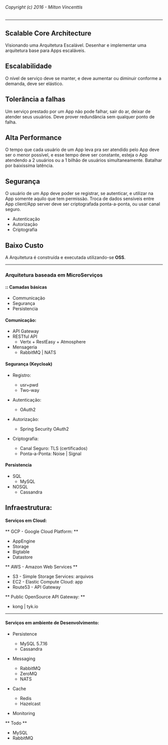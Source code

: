 ###### Copyright (c) 2016 - Milton Vincenttis
---
## Scalable Core Architecture
Visionando uma Arquitetura Escalável.
Desenhar e implementar uma arquitetura base para Apps escaláveis.

## Escalabilidade
O nível de serviço deve se manter, e deve aumentar ou diminuir conforme a demanda, deve ser elástico.

## Tolerância a falhas
Um serviço prestado por um App não pode falhar, sair do ar, deixar de atender seus usuários. Deve prover redundância sem qualquer ponto de falha.

## Alta Performance
O tempo que cada usuário de um App leva pra ser atendido pelo App deve ser o menor possível, e esse tempo deve ser constante, esteja o App atendendo a 2 usuários ou a 1 bilhão de usuários simultaneamente. Batalhar por baixissima latência.

## Segurança
O usuário de um App deve poder se registrar, se autenticar, e utilizar na App somente aquilo que tem permissão.
Troca de dados sensíveis entre App client/App server deve ser criptografada ponta-a-ponta, ou usar canal seguro.

 * Autenticação
 * Autorização
 * Criptografia


## Baixo Custo
A Arquitetura é construída e executada utilizando-se **OSS**.

---

### Arquitetura baseada em MicroServiços
#### :: Camadas básicas

* Communicação
* Segurança
* Persistencia

#### Comunicação:
  * API Gateway
  * RESTful API
    * Vertx + RestEasy + Atmosphere
  * Mensageria
    * RabbitMQ | NATS
  
#### Segurança (Keycloak)
* Registro:
	* usr+pwd
	* Two-way
* Autenticação:
	* OAuth2

* Autorização:
	* Spring Security OAuth2

* Criptografia:
	* Canal Seguro: TLS (certificados)
	* Ponta-a-Ponta: Noise | Signal
	
#### Persistencia
* SQL
  * MySQL
* NOSQL
  * Cassandra

## Infraestrutura:

#### Serviços em Cloud:

** GCP - Google Cloud Platform: **
  * AppEngine
  * Storage
  * Bigtable
  * Datastore

** AWS - Amazon Web Services **
  * S3  - Simple Storage Services: arquivos
  * EC2 - Elastic Compute Cloud: app
  * Route53 - API Gateway
  
** Public OpenSource API Gateway: **
  * kong | tyk.io

---

#### Serviços em ambiente de Desenvolvimento:
  * Persistence
	* MySQL 5.7.16
	* Cassandra
	  
  * Messaging
	* RabbitMQ
	* ZeroMQ
	* NATS
  
  * Cache
	* Redis
	* Hazelcast

  * Monitoring	

** Todo **
  * MySQL
  * RabbitMQ     
